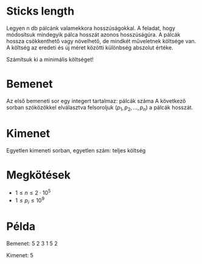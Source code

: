 
# Sticks length

Legyen n db pálcánk valamekkora hosszúságokkal. A feladat, hogy módosítsuk mindegyik pálca hosszát azonos hosszúságúra.
A pálcák hossza csökkenthető vagy növelhető, de mindkét műveletnek költsége van. A költség az eredeti és új méret közötti különbség abszolut értéke.

Számítsuk ki a minimális költséget!

# Bemenet

Az első bemeneti sor egy integert tartalmaz: pálcák száma
A következő sorban szóközökkel elválasztva felsoroljuk ($p_{1},p_{2},...,p_{n}$) a pálcák hosszát.

# Kimenet

Egyetlen kimeneti sorban, egyetlen szám: teljes költség

# Megkötések
-   $1\le n \le 2 \cdot 10^5$
-   $1\le p_{i} \le 10^9$

# Példa

Bemenet:
5
2 3 1 5 2

Kimenet:
5